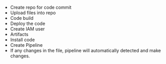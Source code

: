 * Create repo for code commit
* Upload files into repo
* Code build
* Deploy the code
* Create IAM user
* Artifacts
* Install code
* Create Pipeline
* If any changes in the file, pipeline will automatically detected and make changes.
